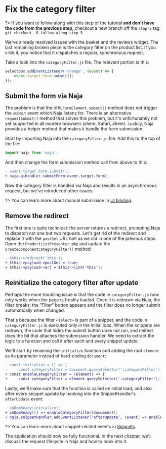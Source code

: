# Fix the category filter

?> If you want to follow along with this step of the tutorial **and don't have the code from the previous step,** checkout a new branch off the `step-5` tag: `git checkout -B follow-along step-5`

We've already resolved issues with the basket and the reviews widget. The last remaining broken piece is the category filter on the product list. If you click it, you notice that it dispatches a regular, synchronous request.

Take a look into the `categoryFilter.js` file. The relevant portion is this:

```js
selectBox.addEventListener('change', (event) => {
    event.target.form.submit();
});
```


## Submit the form via Naja

The problem is that the `HTMLFormElement.submit()` method does not trigger the `submit` event which Naja listens for. There is an alternative `requestSubmit()` method that solves this problem, but it's unfortunately not yet supported in all modern browsers (ahem, Safari, ahem). Luckily, Naja provides a helper method that makes it handle the form submission.

Start by importing Naja into the `categoryFilter.js` file. Add this to the top of the file:

```js
import naja from 'naja';
```

And then change the form submission method call from above to this:

```diff
- event.target.form.submit();
+ naja.uiHandler.submitForm(event.target.form);
```

Now the category filter is handled via Naja and results in an asynchronous request, but we've introduced other issues.

?> You can learn more about manual submission in [UI binding](/ui-binding.md#manual-dispatch).


## Remove the redirect

The first one is quite technical: the server returns a redirect, prompting Naja to dispatch not one but two requests. Let's get rid of the redirect and replace it with the `postGet` URL hint as we did in one of the previous steps. Open the `ProductListPresenter.php` and update the `createComponentCategoryFilter()` method:

```diff
- $this->redirect('this');
+ $this->payload->postGet = true;
+ $this->payload->url = $this->link('this');
```


## Reinitialize the category filter after update

Perhaps the more troubling issue is that the code in `categoryFilter.js` now only works when the page is freshly loaded. Once it is redrawn via Naja, the filter breaks: the "Filter" button appears and the filter does no longer submit automatically when changed.

That's because the filter `<select>` is part of a snippet, and the code in `categoryFilter.js` is executed only in the initial load. When the snippets are redrawn, the code that hides the submit button does not run, and neither does the bit that attaches the submission handler. We need to extract the logic to a function and call it after each and every snippet update.

We'll start by renaming the `initialize` function and adding the root `element` as its parameter instead of hard-coding `document`:

```diff
- const initialize = () => {
-     const categoryFilter = document.querySelector('.categoryFilter');
+ const enableCategoryFilter = (element) => {
+     const categoryFilter = element.querySelector('.categoryFilter');
```

Lastly, we'll make sure that the function is called on initial load, and also after every snippet update by hooking into the SnippetHandler's `afterUpdate` event:

```diff
- onDomReady(initialize);
+ onDomReady(() => enableCategoryFilter(document));
+ naja.snippetHandler.addEventListener('afterUpdate', (event) => enableCategoryFilter(event.detail.snippet));
```

?> You can learn more about snippet-related events in [Snippets](/snippets.md#snippet-update-events).

The application should now be fully functional. In the next chapter, we'll discuss the request lifecycle in Naja and how to hook into it.
